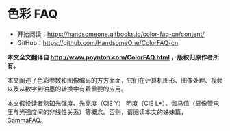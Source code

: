 # 色彩 FAQ

- 开始阅读：https://handsomeone.gitbooks.io/color-faq-cn/content/
- GitHub：https://github.com/HandsomeOne/ColorFAQ-cn

**本文全文翻译自 http://www.poynton.com/ColorFAQ.html ，版权归原作者所有。**

本文阐述了色彩参数和图像编码的方方面面，它们在计算机图形、图像处理、视频以及从数字到油墨的转换中有着重要的应用。

本文假设读者熟知光强度、光亮度（CIE Y）
明度（CIE L*）、伽马值（显像管电压与光强度间的非线性关系）等概念。否则，请阅读本文的姊妹篇，[GammaFAQ](http://www.poynton.com/notes/colour_and_gamma/GammaFAQ.html)。
